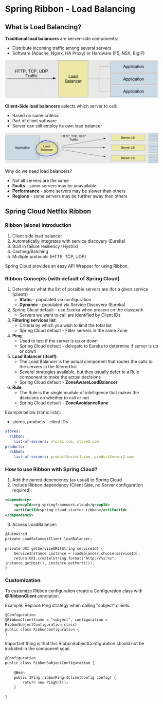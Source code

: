 # Spring Ribbon - Load Balancing

## What is Load Balancing?

**Traditional load balancers** are server-side components:
* Distribute incoming traffic among several servers
* Software (Apache, Nginx, HA Proxy) or Hardware (F5, NSX, BigIP)

![Image of Layers](./docs/images/load_balancing_1.png)

**Client-Side load balancers** selects which server to call:
* Based on some criteria
* Part of client software
* Server can still employ its own load balancer

![Image of Layers](./docs/images/load_balancing_2.png)

Why do we need load balancers?
* Not all servers are the same
* **Faults** - some servers may be unavailable
* **Performance** - some servers may be slower than others
* **Regions** - some servers may be further away than others

## Spring Cloud Netflix Ribbon

### Ribbon (alone) Introduction

1. Client side load balancer
2. Automatically integrates with service discovery (Eureka)
3. Built in failure resiliency (Hystrix)
4. Caching/Batching
5. Multiple protocols (HTTP, TCP, UDP)

Spring Cloud provides an easy API Wrapper for using Ribbon.

### Ribbon Concepts (with default of Spring Cloud)

1. Determines what the list of possible servers are (for a given service (client))
    * **Static** - populated via configuration
    * **Dynamic** - populated via Service Discovery (Eureka)
2. Spring Cloud default - use Eureka when present on the classpath
    * Servers we want to call are identified by Client IDs
3. **Filtering services list**:
    * Criteria by which you wish to limit the total list
    * Spring Cloud default - Filter servers in the same Zone
4. **Ping**:
    * Used to test if the server is up or down
    * Spring Cloud default - delegate to Eureka to determine if server is up or down
5. **Load Balancer (itself)**:
    * The Load Balancer is the actual component that routes the calls to the servers in the filtered list
    * Several strategies available, but they usually defer to a Rule component to make the actual decisions
    * Spring Cloud default - **ZoneAwareLoadBalancer**
6. **Rule**:
    * The Rule is the single module of intelligence that makes the decisions on whether to call or not
    * Spring Cloud default - **ZoneAvoidanceRune**

Example below (static lists):
* stores, products - client IDs

```yml
stores:
  ribbon:
    list-of-servers: store1.com, store2.com
products:
  ribbon:
    list-of-servers: productServer1.com, productServer2.com
```

### How to use Ribbon with Spring Cloud?

1. Add the parent dependency (as usual) to Spring Cloud
2. Include Ribbon dependency (Client Side, no Server configuration required):

```xml
<dependency>
    <groupId>org.springframework.cloud</groupId>
    <artifactId>spring-cloud-starter-ribbon</artifactId>
</dependency>
```

3. Access LoadBalancer:

```
@Autowired
private LoadBalancerClient loadBalancer;

private URI getServiceURI(String serviceId) {
    ServiceInstance instance = loadBalancer.choose(serviceId);
    return URI.create(String.format("http://%s:%s", instance.getHost(), instance.getPort()));
}
```

### Customization

To customize Ribbon configuration create a Configuration class with **@RibbonClient** annotation.

Example: Replace Ping strategy when calling "subject" clients.

```
@Configuration
@RibbonClient(name = "subject", configuration = RibbonSubjectConfiguration.class)
public class RibbonConfiguration {
}
```

Important thing is that this RibbonSubjectConfiguration should not be included in the component scan.

```
@Configuration
public class RibbonSubjectConfiguration {

    @Bean
    public IPing ribbonPing(IClientConfig config) {
        return new PingUrl();
    }

}
```

